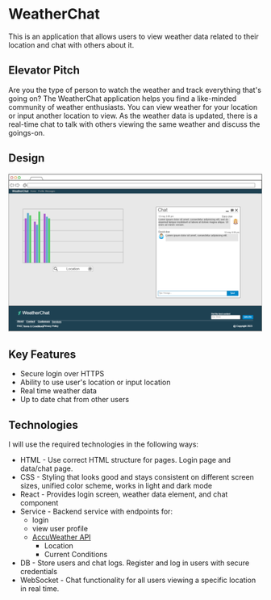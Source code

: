 # WeatherChat

This is an application that allows users to view weather data related to their location and chat with others about it.

## Elevator Pitch

Are you the type of person to watch the weather and track everything that's going on? The WeatherChat application
helps you find a like-minded community of weather enthusiasts. You can view weather for your location or input another
location to view. As the weather data is updated, there is a real-time chat to talk with others viewing the same weather
and discuss the goings-on.

## Design

![Mockup design](mockup.png)

## Key Features

- Secure login over HTTPS
- Ability to use user's location or input location
- Real time weather data
- Up to date chat from other users

## Technologies

I will use the required technologies in the following ways:

- HTML - Use correct HTML structure for pages. Login page and data/chat page.
- CSS - Styling that looks good and stays consistent on different screen sizes,
 unified color scheme, works in light and dark mode
- React - Provides login screen, weather data element, and chat component
- Service - Backend service with endpoints for:
  - login
  - view user profile
  - [AccuWeather API](https://developer.accuweather.com/apis)
    - Location
    - Current Conditions
- DB - Store users and chat logs. Register and log in users with secure credentials
- WebSocket - Chat functionality for all users viewing a specific location in real time.
